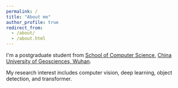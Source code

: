 ```yaml
---
permalink: /
title: "About me"
author_profile: true
redirect_from: 
  - /about/
  - /about.html
---
```


I'm a postgraduate student from [School of Computer Science](https://cs.cug.edu.cn/), [China University of Geosciences, Wuhan](https://www.cug.edu.cn/).  

My research interest includes computer vision, deep learning, object detection, and transformer.
